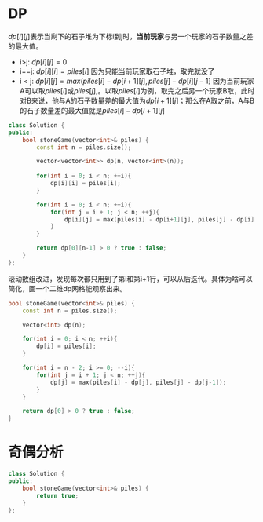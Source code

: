 # DP
$dp[i][j]$表示当剩下的石子堆为下标i到j时，**当前玩家**与另一个玩家的石子数量之差的最大值。
- i>j: $dp[i][j]=0$ 
- i\==j: $dp[i][i]=piles[i]$ 因为只能当前玩家取石子堆，取完就没了
- i < j: $dp[i][j]=max(piles[i]-dp[i+1][j], piles[j] - dp[i][j-1]$ 因为当前玩家A可以取$piles[i]$或$piles[j]$,。以取$piles[i]$为例，取完之后另一个玩家B取，此时对B来说，他与A的石子数量差的最大值为$dp[i+1][j]$；那么在A取之前，A与B的石子数量差的最大值就是$piles[i]-dp[i+1][j]$
```cpp
class Solution {
public:
    bool stoneGame(vector<int>& piles) {
        const int n = piles.size();

        vector<vector<int>> dp(n, vector<int>(n));
        
        for(int i = 0; i < n; ++i){
            dp[i][i] = piles[i];
        }

        for(int i = 0; i < n; ++i){
            for(int j = i + 1; j < n; ++j){
                dp[i][j] = max(piles[i] - dp[i+1][j], piles[j] - dp[i][j-1]);
            }
        }

        return dp[0][n-1] > 0 ? true : false;
    }
};
```

滚动数组改进，发现每次都只用到了第i和第i+1行，可以从后迭代。具体为啥可以简化，画一个二维dp网格能观察出来。
```cpp
bool stoneGame(vector<int>& piles) {
	const int n = piles.size();

	vector<int> dp(n);

	for(int i = 0; i < n; ++i){
		dp[i] = piles[i];
	}

	for(int i = n - 2; i >= 0; --i){
		for(int j = i + 1; j < n; ++j){
			dp[j] = max(piles[i] - dp[j], piles[j] - dp[j-1]);
		}
	}

	return dp[0] > 0 ? true : false;
}
```

# 奇偶分析
```cpp
class Solution {
public:
    bool stoneGame(vector<int>& piles) {
        return true;
    }
};
```